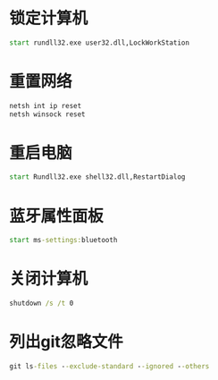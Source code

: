 # 锁定计算机

```bat
start rundll32.exe user32.dll,LockWorkStation
```

# 重置网络

```bat
netsh int ip reset
netsh winsock reset
```

# 重启电脑

```bat
start Rundll32.exe shell32.dll,RestartDialog
```

# 蓝牙属性面板

```bat
start ms-settings:bluetooth
```

# 关闭计算机

```bat
shutdown /s /t 0
```

# 列出git忽略文件

```bat
git ls-files --exclude-standard --ignored --others
```
